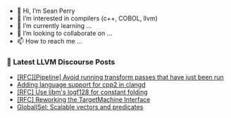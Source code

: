 - 👋 Hi, I’m Sean Perry
- 👀 I’m interested in compilers (c++, COBOL, llvm)
- 🌱 I’m currently learning ...
- 💞️ I’m looking to collaborate on ...
- 📫 How to reach me ...

<!---
s66perry/s66perry is a ✨ special ✨ repository because its `README.md` (this file) appears on your GitHub profile.
You can click the Preview link to take a look at your changes.
--->
### 📕 Latest LLVM Discourse Posts

<!-- DISCOURSE-LLVM:START -->
- [[RFC][Pipeline] Avoid running transform passes that have just been run](https://discourse.llvm.org/t/rfc-pipeline-avoid-running-transform-passes-that-have-just-been-run/82467#post_7)
- [Adding language support for cpp2 in clangd](https://discourse.llvm.org/t/adding-language-support-for-cpp2-in-clangd/82434#post_5)
- [[RFC] Use libm&#39;s logf128 for constant folding](https://discourse.llvm.org/t/rfc-use-libms-logf128-for-constant-folding/81217#post_6)
- [[RFC] Reworking the TargetMachine Interface](https://discourse.llvm.org/t/rfc-reworking-the-targetmachine-interface/82478#post_1)
- [GlobalISel: Scalable vectors and predicates](https://discourse.llvm.org/t/globalisel-scalable-vectors-and-predicates/82476#post_3)
<!-- DISCOURSE-LLVM:END -->
